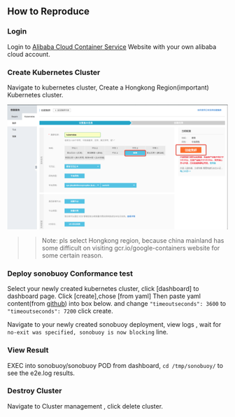 ## How to Reproduce

### Login

Login to [Alibaba Cloud Container Service](https://cs.console.aliyun.com/) Website with your own alibaba cloud account.

### Create Kubernetes Cluster

Navigate to kubernetes cluster, Create a Hongkong Region(important) Kubernetes cluster.

![](cluster.png)

>> Note:
>> pls select Hongkong region, because china mainland has some difficult on visiting
>> gcr.io/google-containers website for some certain reason.

### Deploy sonobuoy Conformance test

Select your newly created kubernetes cluster, click [dashboard] to dashboard page. Click [create],chose [from yaml]
Then paste yaml content(from [github](https://raw.githubusercontent.com/cncf/k8s-conformance/master/sonobuoy-conformance-1.7.yaml)) into box below.
and change ```"timeoutseconds": 3600``` to ```"timeoutseconds": 7200```
click create.

Navigate to your newly created sonobuoy deployment, view logs , wait for ```no-exit was specified, sonobuoy is now blocking``` line.

### View Result

EXEC into sonobuoy/sonobuoy POD from dashboard, ```cd /tmp/sonobuoy/``` to see the e2e.log results.

### Destroy Cluster

Navigate to Cluster management , click delete cluster.